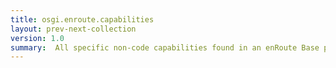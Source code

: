 ```yaml
---
title: osgi.enroute.capabilities
layout: prev-next-collection
version: 1.0
summary:  All specific non-code capabilities found in an enRoute Base profile
---
```


